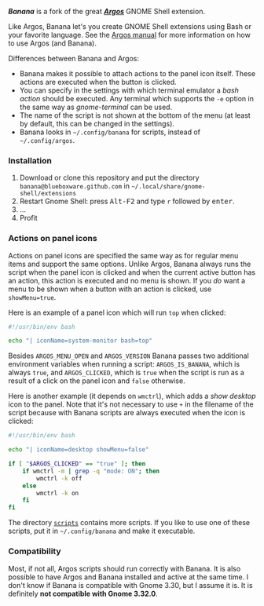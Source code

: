 ***Banana*** is a fork of the great [***Argos***](https://github.com/p-e-w/argos) GNOME Shell extension.

Like Argos, Banana let's you create GNOME Shell extensions using Bash or your favorite language. See the [Argos manual](https://github.com/p-e-w/argos) for more information on how to use Argos (and Banana).

Differences between Banana and Argos:
* Banana makes it possible to attach actions to the panel icon itself. These actions are executed when the button is clicked.
* You can specify in the settings with which terminal emulator a _bash action_ should be executed. Any terminal which
supports the `-e` option in the same way as _gnome-terminal_ can be used.
* The name of the script is not shown at the bottom of the menu (at least by default, this can be changed in the settings).
* Banana looks in `~/.config/banana` for scripts, instead of `~/.config/argos`.

### Installation
1. Download or clone this repository and put the directory `banana@blueboxware.github.com` in `~/.local/share/gnome-shell/extensions`
2. Restart Gnome Shell: press <kbd>Alt-F2</kbd> and type `r` followed by <kbd>enter</kbd>.
3. ...
4. Profit

### Actions on panel icons
Actions on panel icons are specified the same way as for regular menu items and support the same options. Unlike Argos, Banana always runs the script when the panel icon is clicked and when the current active button has an action, this action is executed and no menu is shown. If you _do_ want a menu to be shown when a button with an action is clicked, use `showMenu=true`.

Here is an example of a panel icon which will run `top` when clicked:

```bash
#!/usr/bin/env bash

echo "| iconName=system-monitor bash=top"
```

Besides `ARGOS_MENU_OPEN` and `ARGOS_VERSION` Banana passes two additional environment variables when running a script: `ARGOS_IS_BANANA`, which is always `true`, and `ARGOS_CLICKED`, which is `true` when the script is run as a result of a click on the panel icon and `false` otherwise.

Here is another example (it depends on `wmctrl`), which adds a _show desktop_ icon to the panel. Note that it's not necessary to use `+` in the filename of the script because with Banana scripts are always executed when the icon is clicked:

```bash
#!/usr/bin/env bash

echo "| iconName=desktop showMenu=false"

if [ "$ARGOS_CLICKED" == "true" ]; then
    if wmctrl -m | grep -q "mode: ON"; then
        wmctrl -k off
    else
        wmctrl -k on
    fi
fi
```

The directory [`scripts`](scripts/) contains more scripts. If you like to use one of these scripts, put it in `~/.config/banana` and make it executable.

### Compatibility
Most, if not all, Argos scripts should run correctly with Banana. It is also possible to have Argos and Banana installed and active at the same time. I don't know if Banana is compatible with Gnome 3.30, but I assume it is. It is definitely **not compatible with Gnome 3.32.0**.
